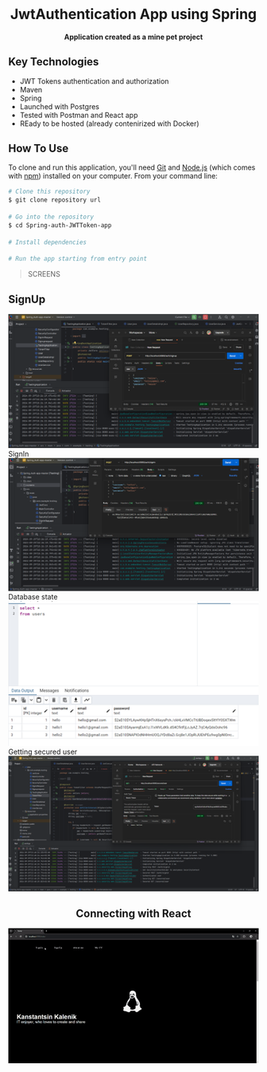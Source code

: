 
<h1 align="center">
  <br>
  <br>
  JwtAuthentication App using Spring
  <br>
</h1>

<h4 align="center">Application created as a mine pet project</h4>


## Key Technologies

* JWT Tokens authentication and authorization
* Maven
* Spring  
* Launched with Postgres
* Tested with Postman and React app
* REady to be hosted (already contenirized with Docker)


## How To Use

To clone and run this application, you'll need [Git](https://git-scm.com) and [Node.js](https://nodejs.org/en/download/) (which comes with [npm](http://npmjs.com)) installed on your computer. From your command line:

```bash
# Clone this repository
$ git clone repository url

# Go into the repository
$ cd Spring-auth-JWTToken-app

# Install dependencies

# Run the app starting from entry point
```

> SCREENS
## SignUp
<img src="screens/signup.png"/>
SignIn
<img src="screens/signin.png">
Database state
<img src="screens/database.png">
Getting secured user
<img src="screens/getSecuredUser.png">
<h2 align="center">Connecting with React</h2>
<img src="screens/kennygif.gif"/>








